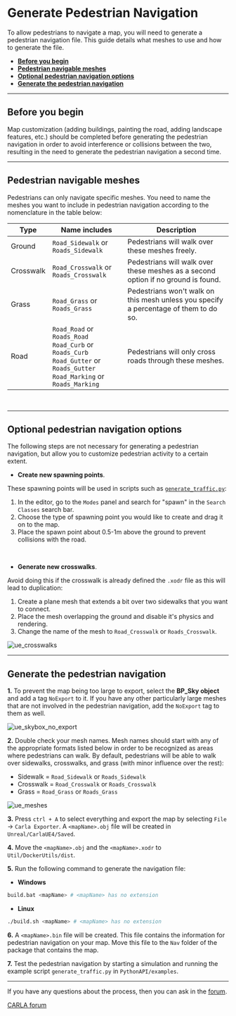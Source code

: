 # Generate Pedestrian Navigation

To allow pedestrians to navigate a map, you will need to generate a pedestrian navigation file. This guide details what meshes to use and how to generate the file.

- [__Before you begin__](#before-you-begin)
- [__Pedestrian navigable meshes__](#pedestrian-navigable-meshes)
- [__Optional pedestrian navigation options__](#optional-pedestrian-navigation-options)
- [__Generate the pedestrian navigation__](#generate-the-pedestrian-navigation)

---

## Before you begin

Map customization (adding buildings, painting the road, adding landscape features, etc.) should be completed before generating the pedestrian navigation in order to avoid interference or collisions between the two, resulting in the need to generate the pedestrian navigation a second time.

---

## Pedestrian navigable meshes

Pedestrians can only navigate specific meshes. You need to name the meshes you want to include in pedestrian navigation according to the nomenclature in the table below:

| Type | Name includes | Description |
|------|------------|-------------|
| Ground | `Road_Sidewalk` or `Roads_Sidewalk` | Pedestrians will walk over these meshes freely. |
| Crosswalk  | `Road_Crosswalk` or `Roads_Crosswalk` | Pedestrians will walk over these meshes as a second option if no ground is found. |
| Grass | `Road_Grass` or `Roads_Grass` | Pedestrians won't walk on this mesh unless you specify a percentage of them to do so. |
| Road | `Road_Road` or `Roads_Road` <br> `Road_Curb` or `Roads_Curb` <br> `Road_Gutter` or `Roads_Gutter` <br> `Road_Marking` or `Roads_Marking` | Pedestrians will only cross roads through these meshes. |

<br>

---

## Optional pedestrian navigation options

The following steps are not necessary for generating a pedestrian navigation, but allow you to customize pedestrian activity to a certain extent.

- __Create new spawning points__.

These spawning points will be used in scripts such as [`generate_traffic.py`](https://github.com/carla-simulator/carla/blob/master/PythonAPI/examples/generate_traffic.py):

1. In the editor, go to the `Modes` panel and search for "spawn" in the `Search Classes` search bar.
2. Choose the type of spawning point you would like to create and drag it on to the map.
3. Place the spawn point about 0.5-1m above the ground to prevent collisions with the road.

<br>

- __Generate new crosswalks__.

Avoid doing this if the crosswalk is already defined the `.xodr` file as this will lead to duplication:

1. Create a plane mesh that extends a bit over two sidewalks that you want to connect.
2. Place the mesh overlapping the ground and disable it's physics and rendering.
3. Change the name of the mesh to `Road_Crosswalk` or `Roads_Crosswalk`.

![ue_crosswalks](../img/ue_crosswalks.jpg)  

---
## Generate the pedestrian navigation

__1.__ To prevent the map being too large to export, select the __BP_Sky object__ and add a tag `NoExport` to it. If you have any other particularly large meshes that are not involved in the pedestrian navigation, add the `NoExport` tag to them as well. 

![ue_skybox_no_export](../img/ue_noexport.png) 

__2.__ Double check your mesh names. Mesh names should start with any of the appropriate formats listed below in order to be recognized as areas where pedestrians can walk. By default, pedestrians will be able to walk over sidewalks, crosswalks, and grass (with minor influence over the rest):  

*   Sidewalk = `Road_Sidewalk` or `Roads_Sidewalk` 
*   Crosswalk = `Road_Crosswalk` or `Roads_Crosswalk` 
*   Grass = `Road_Grass` or `Roads_Grass`

![ue_meshes](../img/ue_meshes.jpg) 

__3.__ Press `ctrl + A` to select everything and export the map by selecting `File` -> `Carla Exporter`. A `<mapName>.obj` file will be created in `Unreal/CarlaUE4/Saved`.

__4.__ Move the `<mapName>.obj` and the `<mapName>.xodr` to `Util/DockerUtils/dist`.  

__5.__ Run the following command to generate the navigation file:  

*   __Windows__ 
```sh
build.bat <mapName> # <mapName> has no extension
```
*   __Linux__
```sh
./build.sh <mapName> # <mapName> has no extension
```

__6.__ A `<mapName>.bin` file will be created. This file contains the information for pedestrian navigation on your map. Move this file to the `Nav` folder of the package that contains the map.

__7.__ Test the pedestrian navigation by starting a simulation and running the example script `generate_traffic.py` in `PythonAPI/examples`.

---

If you have any questions about the process, then you can ask in the [forum](https://github.com/carla-simulator/carla/discussions).

<div class="build-buttons">
<p>
<a href="https://github.com/carla-simulator/carla/discussions" target="_blank" class="btn btn-neutral" title="Go to the CARLA forum">
CARLA forum</a>
</p>
</div>
